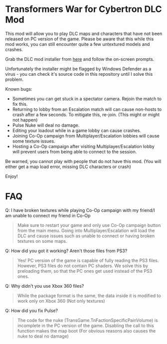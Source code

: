 # Transformers War for Cybertron DLC Mod
This mod will allow you to play DLC maps and characters that have not been released on PC version of the game.
Please be aware that this while this mod works, you can still encounter quite a few untextured models and crashes.


Grab the DLC mod installer from [here](https://drive.google.com/file/d/1sDXZa1kiOLmJW84K3EqdGSSzgDuj7Qc1/view?usp=sharing) and follow the on-screen prompts.

Unfortunately the installer might be flagged by Windows Defender as a virus - you can check it's source code in this repository until I solve this problem.

Known bugs:

- Sometimes you can get stuck in a spectator camera. Rejoin the match to fix this.
- Returning to lobby from an Escalation match will can cause non-hosts to crash after a few seconds. To mitigate this, re-join. (This might or might not happen)
- Pulse Nuke will deal no damage.
- Editing your loadout while in a game lobby can cause crashes.
- Joining Co-Op campaign from Multiplayer/Escalation lobbies will cause some texture issues.
- Hosting a Co-Op campaign after visiting Multiplayer/Escalation lobby will prevent users from being able to connect to the session.

Be warned, you cannot play with people that do not have this mod. (You will either get a map load error, missing DLC characters or crash)

Enjoy!

#  FAQ

Q: I have broken textures while playing Co-Op campaign with my friend/I am unable to connect my friend in Co-Op
> Make sure to restart your game and only use Co-Op campaign button from the main menu. Going into Multiplayer/Escalation will load the DLC and cause issues such as unable to connect or having broken textures on some maps.

Q: How did you got it working? Aren't those files from PS3?
> Yes! PC version of the game is capable of fully reading the PS3 files. However, PS3 files do not contain PC shaders. We solve this by preloading them, so that the PC ones get used instead of the PS3 ones.

Q: Why didn't you use Xbox 360 files?
> While the package format is the same, the data inside it is modified to work only on Xbox 360 (Not only textures)

Q: How did you fix Pulse?
> The code for the nuke (TransGame.TnFactionSpecificPainVolume) is incomplete in the PC version of the game. Disabling the call to this function makes the map boot (For obvious reasons also causes the nuke to deal no damage)

